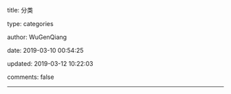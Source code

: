 title: 分类

type: categories

author: WuGenQiang

date: 2019-03-10 00:54:25

updated: 2019-03-12 10:22:03

comments: false

---
